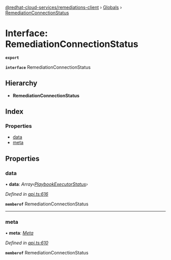 [@redhat-cloud-services/remediations-client](../README.md) › [Globals](../globals.md) › [RemediationConnectionStatus](remediationconnectionstatus.md)

# Interface: RemediationConnectionStatus

**`export`** 

**`interface`** RemediationConnectionStatus

## Hierarchy

* **RemediationConnectionStatus**

## Index

### Properties

* [data](remediationconnectionstatus.md#data)
* [meta](remediationconnectionstatus.md#meta)

## Properties

###  data

• **data**: *Array‹[PlaybookExecutorStatus](playbookexecutorstatus.md)›*

*Defined in [api.ts:616](https://github.com/RedHatInsights/javascript-clients.gi/blob/master/packages/remediations/api.ts#L616)*

**`memberof`** RemediationConnectionStatus

___

###  meta

• **meta**: *[Meta](meta.md)*

*Defined in [api.ts:610](https://github.com/RedHatInsights/javascript-clients.gi/blob/master/packages/remediations/api.ts#L610)*

**`memberof`** RemediationConnectionStatus

